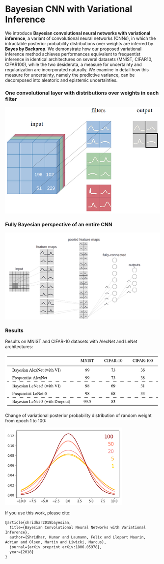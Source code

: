 # Bayesian CNN with Variational Inference

We introduce **Bayesian convolutional neural networks with variational inference**, a variant of convolutional neural networks (CNNs), in which the intractable posterior probability distributions over weights are inferred by **Bayes by Backprop**. We demonstrate how our proposed variational inference method achieves performances equivalent to frequentist inference in identical architectures on several datasets (MNIST, CIFAR10, CIFAR100), while the two desiderata, a measure for uncertainty and regularization are incorporated naturally. We examine in detail how this measure for uncertainty, namely the predictive variance, can be decomposed into aleatoric and epistemic uncertainties. 


### One convolutional layer with distributions over weights in each filter

![Distribution over weights in a CNN's filter.](figures/CNNwithdist.png)

### Fully Bayesian perspective of an entire CNN 

![Distributions must be over weights in convolutional layers and weights in fully-connected layers.](figures/CNNwithdist_full.png)

### Results 
Results on MNIST and CIFAR-10 datasets with AlexNet and LeNet architectures:

![Results MNIST, CIFAR-10, and CIFAR-100 with LeNet and AlexNet](figures/resultstable.png)

Change of variational posterior probability distribution of random weight from epoch 1 to 100:

![Random weight](figures/distribution.png)

If you use this work, please cite:
```
@article{shridhar2018bayesian,
  title={Bayesian Convolutional Neural Networks with Variational Inference},
  author={Shridhar, Kumar and Laumann, Felix and Llopart Maurin, Adrian and Olsen, Martin and Liwicki, Marcus},
  journal={arXiv preprint arXiv:1806.05978},
  year={2018}
}
```
